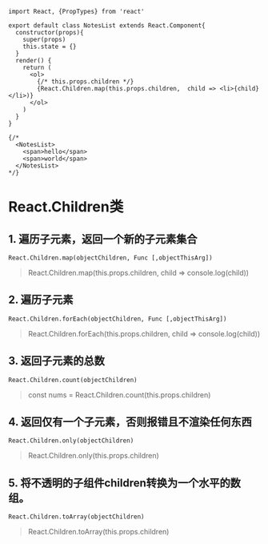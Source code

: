 ```
import React, {PropTypes} from 'react'

export default class NotesList extends React.Component{
  constructor(props){
    super(props)
    this.state = {}
  }
  render() {
    return (
      <ol>
        {/* this.props.children */}
        {React.Children.map(this.props.children,  child => <li>{child}</li>)}
      </ol>
    )
  }
}

{/*
  <NotesList>
    <span>hello</span>
    <span>world</span>
  </NotesList>
*/}

```
# React.Children类
## 1. 遍历子元素，返回一个新的子元素集合
```
React.Children.map(objectChildren, Func [,objectThisArg])
```
> React.Children.map(this.props.children, child => console.log(child))

## 2. 遍历子元素
```
React.Children.forEach(objectChildren, Func [,objectThisArg])
```
> React.Children.forEach(this.props.children, child => console.log(child))

## 3. 返回子元素的总数
```
React.Children.count(objectChildren)
```
> const nums = React.Children.count(this.props.children)

## 4. 返回仅有一个子元素，否则报错且不渲染任何东西
```
React.Children.only(objectChildren)
```
> React.Children.only(this.props.children)

## 5. 将不透明的子组件children转换为一个水平的数组。
```
React.Children.toArray(objectChildren)
```
> React.Children.toArray(this.props.children)

